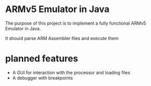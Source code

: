 # ARMv5 Emulator in Java

The purpose of this project is to implement a fully functional ARMv5 Emulator in Java.

It should parse ARM Assembler files and execute them

# planned features

- A GUI for interaction with the processor and loading files
- A debugger with breakpoints
